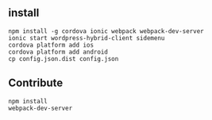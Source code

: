 ## install

```
npm install -g cordova ionic webpack webpack-dev-server
ionic start wordpress-hybrid-client sidemenu
cordova platform add ios
cordova platform add android
cp config.json.dist config.json
```

## Contribute

```
npm install
webpack-dev-server
```
